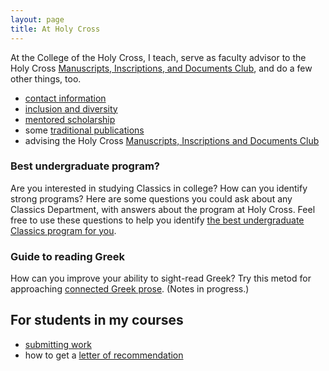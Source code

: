 ```yaml
---
layout: page
title: At Holy Cross
---
```


At the College of the Holy Cross, I teach, serve as faculty advisor to the Holy Cross [Manuscripts, Inscriptions, and Documents Club](https://hcmid.github.io/),  and do a few other things, too.


- [contact information](contact)
- [inclusion and diversity](inclusion)
- [mentored scholarship](mentored)
- some [traditional publications](print)
- advising the Holy Cross [Manuscripts, Inscriptions and Documents Club](http://hcmid.github.io/)



### Best undergraduate program?
Are you interested in studying Classics in college? How can you identify strong programs?
Here are some questions you could ask about any Classics Department, with answers about the program at Holy Cross. Feel free to use these questions to help you identify [the best undergraduate Classics program for you](bestclassicsdept).


### Guide to reading Greek ###

How can you improve your ability to sight-read Greek?  Try this  metod for approaching [connected Greek prose](greek/). (Notes in progress.)

## For students in my courses

- [submitting work](submissions)
-  how to get a [letter of recommendation](letters)
